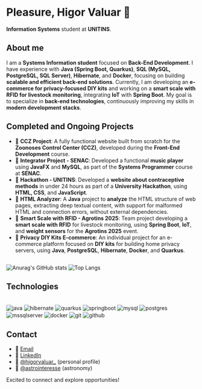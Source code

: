 # Pleasure, Higor Valuar 🤝

**Information Systems** student at **UNITINS**.

## About me

I am a **Systems Information student** focused on **Back-End Development**. I have experience with **Java (Spring Boot, Quarkus)**, **SQL (MySQL, PostgreSQL, SQL Server)**, **Hibernate**, and **Docker**, focusing on building **scalable and efficient back-end solutions**. Currently, I am developing an **e-commerce for privacy-focused DIY kits** and working on a **smart scale with RFID for livestock monitoring**, integrating **IoT** with **Spring Boot**. My goal is to specialize in **back-end technologies**, continuously improving my skills in **modern development stacks**.

## Completed and Ongoing Projects

- 📁 **CCZ Project**: A fully functional website built from scratch for the **Zoonoses Control Center (CCZ)**, developed during the **Front-End Development** course.
- 📁 **Integrator Project - SENAC**: Developed a functional **music player** using **JavaFX** and **MySQL**, as part of the **Systems Programmer** course at **SENAC**.
- 📁 **Hackathon - UNITINS**: Developed a **website about contraceptive methods** in under 24 hours as part of a **University Hackathon**, using **HTML, CSS**, and **JavaScript**.
- 📁 **HTML Analyzer**: A **Java** project to **analyze** the HTML structure of web pages, extracting deep textual content, with support for malformed HTML and connection errors, without external dependencies.
- 📁 **Smart Scale with RFID - Agrotins 2025**: Team project developing a **smart scale with RFID** for livestock monitoring, using **Spring Boot**, **IoT**, and **weight sensors** for the **Agrotins 2025** event.
- 📁 **Privacy DIY Kits E-commerce**: An individual project for an e-commerce platform focused on **DIY kits** for building home privacy servers, using **Java**, **PostgreSQL**, **Hibernate**, **Docker**, and **Quarkus**.

##
![Anurag's GitHub stats](https://github-readme-stats.vercel.app/api?username=higorvaluar&show_icons=true&theme=dark)
![Top Langs](https://github-readme-stats.vercel.app/api/top-langs/?username=higorvaluar&hide_progress=false&icons=true&theme=dark)

## Technologies
<div style = "display: inline_block"></br>
    <img align = "center" alt = "java" src = "https://img.shields.io/badge/Java-ED8B00?style=for-the-badge&logo=openjdk&logoColor=white">
    <img align = "center" alt = "hibernate" src = "https://img.shields.io/badge/Hibernate-59666C?style=for-the-badge&logo=Hibernate&logoColor=white">
    <img align = "center" alt = "quarkus" src = "https://img.shields.io/badge/quarkus-%234794EB.svg?style=for-the-badge&logo=quarkus&logoColor=white">
    <img align = "center" alt = "springboot" src = "https://img.shields.io/badge/spring-%236DB33F.svg?style=for-the-badge&logo=spring&logoColor=white">
    <img align = "center" alt = "mysql" src = "https://img.shields.io/badge/MySQL-00000F?style=for-the-badge&logo=mysql&logoColor=white">
    <img align = "center" alt = "postgres" src = "https://img.shields.io/badge/postgres-%23316192.svg?style=for-the-badge&logo=postgresql&logoColor=white">
    <img align = "center" alt = "mssqlserver" src = "https://img.shields.io/badge/Microsoft%20SQL%20Server-CC2927?style=for-the-badge&logo=microsoft%20sql%20server&logoColor=white">
    <img align = "center" alt = "docker" src = "https://img.shields.io/badge/docker-%230db7ed.svg?style=for-the-badge&logo=docker&logoColor=white">
    <img align = "center" alt = "git" src = "https://img.shields.io/badge/GIT-E44C30?style=for-the-badge&logo=git&logoColor=white">
    <img align = "center" alt = "github" src = "https://img.shields.io/badge/GitHub-100000?style=for-the-badge&logo=github&logoColor=white">  
</div>

## Contact

- 📧 [Email](mailto:higorvb2001@gmail.com)
- 💼 [LinkedIn](https://www.linkedin.com/in/higorvb/)
- 📸 [@higorvaluar_](https://www.instagram.com/higorvaluar_) (personal profile)
- 🌌 [@astrointeresse](https://www.instagram.com/astrointeresse/) (astronomy)

Excited to connect and explore opportunities!
